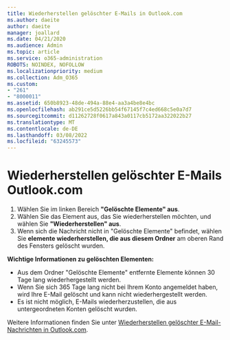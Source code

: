 ```yaml
---
title: Wiederherstellen gelöschter E-Mails in Outlook.com
ms.author: daeite
author: daeite
manager: joallard
ms.date: 04/21/2020
ms.audience: Admin
ms.topic: article
ms.service: o365-administration
ROBOTS: NOINDEX, NOFOLLOW
ms.localizationpriority: medium
ms.collection: Adm_O365
ms.custom:
- "261"
- "8000011"
ms.assetid: 650b8923-48de-494a-88e4-aa3a4be8e4bc
ms.openlocfilehash: ab291ce5d5226bb54f67145f7c4ed668c5e0a7d7
ms.sourcegitcommit: d11262728f0617a843a0117cb5172aa322022b27
ms.translationtype: MT
ms.contentlocale: de-DE
ms.lasthandoff: 03/08/2022
ms.locfileid: "63245573"
---
```

# <a name="recover-deleted-email-outlookcom"></a>Wiederherstellen gelöschter E-Mails Outlook.com

1. Wählen Sie im linken Bereich **"Gelöschte Elemente" aus**.
2. Wählen Sie das Element aus, das Sie wiederherstellen möchten, und wählen Sie **"Wiederherstellen" aus**.
3. Wenn sich die Nachricht nicht in "Gelöschte Elemente" befindet, wählen Sie **elemente wiederherstellen, die aus diesem Ordner** am oberen Rand des Fensters gelöscht wurden.

 **Wichtige Informationen zu gelöschten Elementen:**
  
- Aus dem Ordner "Gelöschte Elemente" entfernte Elemente können 30 Tage lang wiederhergestellt werden.
- Wenn Sie sich 365 Tage lang nicht bei Ihrem Konto angemeldet haben, wird Ihre E-Mail gelöscht und kann nicht wiederhergestellt werden.
- Es ist nicht möglich, E-Mails wiederherzustellen, die aus untergeordneten Konten gelöscht wurden.

Weitere Informationen finden Sie unter [Wiederherstellen gelöschter E-Mail-Nachrichten in Outlook.com](https://support.office.com/article/cf06ab1b-ae0b-418c-a4d9-4e895f83ed50?wt.mc_id=Office_Outlook_com_Alchemy).